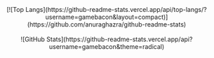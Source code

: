 

<!--
### Hi there 👋
**gamebacon/gamebacon** is a ✨ _special_ ✨ repository because its `README.md` (this file) appears on your GitHub profile.

Here are some ideas to get you started:

- 🔭 I’m currently working on ...
- 🌱 I’m currently learning ...
- 👯 I’m looking to collaborate on ...
- 🤔 I’m looking for help with ...
- 💬 Ask me about ...
- 📫 How to reach me: ...
- 😄 Pronouns: ...
- ⚡ Fun fact: ...
-->

<div align="center">
[![Top Langs](https://github-readme-stats.vercel.app/api/top-langs/?username=gamebacon&layout=compact)](https://github.com/anuraghazra/github-readme-stats)
<br><br>
![GitHub Stats](https://github-readme-stats.vercel.app/api?username=gamebacon&theme=radical)
  
  </div>
